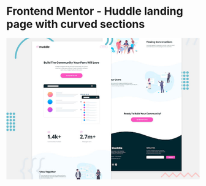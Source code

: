
# Frontend Mentor - Huddle landing page with curved sections

![Header/intro section for the Huddle landing page with curved sections](./design/desktop-preview.jpg)

